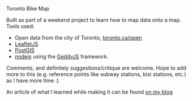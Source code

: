Toronto Bike Map

Built as part of a weekend project to learn how to map data onto a map. Tools used:

* Open data from the city of Toronto, [toronto.ca/open](http://toronto.ca/open)
* [LeafletJS](http://leaflet.cloudmade.com)
* [PostGIS](http://postgis.refractions.net/)
* [nodejs](http://nodejs.org) using the [GeddyJS](http://geddyjs.org/) framework.

Comments, and definitely suggestions/critique are welcome. Hope to add more to this
(e.g. reference points like subway stations, bixi stations, etc.) as I have more time :)

An article of what I learned while making it can be found [on my blog](http://bartek.im/blog/2012/03/30/torontos-bike-lanes-friendly-map.html)
